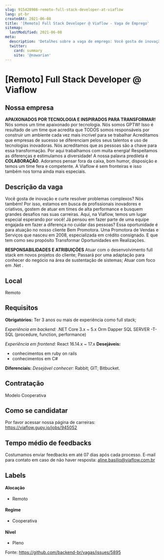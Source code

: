 ```yaml
---
slug: 915428986-remoto-full-stack-developer-at-viaflow
lang: pt-br
createdAt: 2021-06-08
title: '[Remoto] Full Stack Developer @ Viaflow - Vaga de Emprego'
sitemap:
  lastModified: 2021-06-08
meta:
  description: 'Detalhes sobre a vaga de emprego: Você gosta de inovação e curte resolver problemas complexos? Nós também! Por isso, estamos em busca de profissionais inovadores e criativos, gostem de atuar em times de alta performance e busquem grandes desafios nas suas carreiras. Aqui, na Viaflow, temos um lugar especial esperando por você! Já pensou em fazer parte de uma equipe engajada em fazer a diferença no cuidar das pessoas? Essa oportunidade é para atuação no nosso cliente Bem Promotora. Uma Promotora de Vendas e Serviços que nasceu em 2008, especializada em crédito consignado. E que tem como seu propósito Transformar Oportunidades em Realizações. **RESPONSABILIDADES E ATRIBUIÇÕES** Atuar com o desenvolvimento full stack em novos projetos do cliente; Passará por uma adaptação para conhecer do negócio na área de sustentação de sistemas; Atuar com foco em .Net .'
  twitter:
    card: summary
    site: '@nawarian'
---
```


# [Remoto] Full Stack Developer @ Viaflow

## Nossa empresa

**APAIXONADOS POR TECNOLOGIA E INSPIRADOS PARA TRANSFORMAR!**
Nós somos um time apaixonado por tecnologia.
Nós somos GPTW! Isso é resultado de um time que acredita que TODOS somos responsáveis por construir um ambiente cada vez mais incrível para se trabalhar
Acreditamos que empresas de sucesso se diferenciam pelos seus talentos e uso de tecnologias inovadoras.
Nós acreditamos que as pessoas são a chave para essa transformação.
Por aqui trabalhamos com muita energia!
Respeitamos as diferenças e estimulamos a diversidade!
A nossa palavra predileta é **COLABORAÇÃO**.
Adoramos pensar fora da caixa, bom humor, disposição e temos um time fera e competente.
A Viaflow é sem fronteiras e isso também nos torna ainda mais especiais.

## Descrição da vaga

Você gosta de inovação e curte resolver problemas complexos? Nós também! Por isso, estamos em busca de profissionais inovadores e criativos, gostem de atuar em times de alta performance e busquem grandes desafios nas suas carreiras. Aqui, na Viaflow, temos um lugar especial esperando por você!
Já pensou em fazer parte de uma equipe engajada em fazer a diferença no cuidar das pessoas? Essa oportunidade é para atuação no nosso cliente Bem Promotora. Uma Promotora de Vendas e Serviços que nasceu em 2008, especializada em crédito consignado. E que tem como seu propósito Transformar Oportunidades em Realizações.

**RESPONSABILIDADES E ATRIBUIÇÕES**
Atuar com o desenvolvimento full stack em novos projetos do cliente;
Passará por uma adaptação para conhecer do negócio na área de sustentação de sistemas;
Atuar com foco em .Net .

## Local

Remoto

## Requisitos

**Obrigatórios:**
Ter 3 anos ou mais de experiência como full stack;

_Experiência em backend:_
.NET Core 3.x ~ 5.x
Orm Dapper
SQL SERVER -T-SQL (procedure, function, performance)

_Experiência em frontend:_
React 16.14.x ~ 17.x
**Desejáveis:**
- conhecimentos em ruby on rails
- conhecimentos em C#

**Diferenciais:**
_Desejável conhecer:_
Rabbit;
GIT;
Bitbucket.

## Contratação

Modelo Cooperativa

## Como se candidatar

Por favor acessar nossa página de carreiras: https://viaflow.gupy.io/jobs/945052

## Tempo médio de feedbacks

Costumamos enviar feedbacks em até 07 dias após cada processo.
E-mail para contato em caso de não haver resposta: aline.basilio@viaflow.com.br

## Labels

#### Alocação
- Remoto

#### Regime
- Cooperativa

#### Nível
- Pleno





Fonte: https://github.com/backend-br/vagas/issues/5895